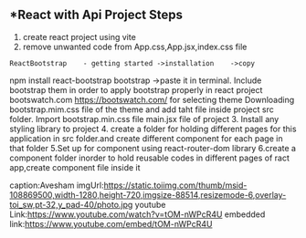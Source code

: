 
*React with Api Project Steps
-----------------------------------
   1.   create react project using  vite
   2.   remove unwanted code from App.css,App.jsx,index.css file
      
   
   
    ReactBootstrap    - getting started ->installation    ->copy 
   npm install react-bootstrap bootstrap   ->paste it in terminal.
   Include bootstrap them in order to apply bootstrap  properly in react project
   bootswatch.com
   https://bootswatch.com/ for selecting theme
   Downloading bootstrap.mim.css file of the theme and add taht file inside project src folder.
   Import bootstrap.min.css file main.jsx file of project
 3. Install any styling library to project
 4. create a folder for  holding different pages for this application in src folder.and create different component for each page in that folder
 5.Set up for component using react-router-dom library
 6.create a component folder inorder to hold reusable codes in different pages of ract app,create component file inside it


 caption:Avesham
 imgUrl:https://static.toiimg.com/thumb/msid-108869500,width-1280,height-720,imgsize-88514,resizemode-6,overlay-toi_sw,pt-32,y_pad-40/photo.jpg
 youtube Link:https://www.youtube.com/watch?v=tOM-nWPcR4U
 embedded link:https://www.youtube.com/embed/tOM-nWPcR4U


